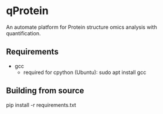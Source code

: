 # qProtein
An automate platform for Protein structure omics analysis with quantification.

## Requirements
- gcc 
  - required for cpython (Ubuntu): sudo apt install gcc

## Building from source
pip install -r requirements.txt

